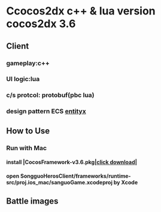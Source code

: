 # Ccocos2dx c++ & lua version cocos2dx 3.6

## Client
 
### gameplay:c++ 
### UI logic:lua
### c/s protcol: protobuf(pbc lua) 
### design pattern ECS [entityx](https://github.com/alecthomas/entityx.git) 

## How to Use

### Run with Mac

#### install |CocosFramework-v3.6.pkg|[click download](http://www.cocos2d-x.org/filedown/CocosFramework-v3.6.pkg)|

#### open SongguoHerosClient/frameworks⁩/⁨runtime-src⁩/proj.ios_mac⁩/sanguoGame.xcodeproj by Xcode


## Battle images
